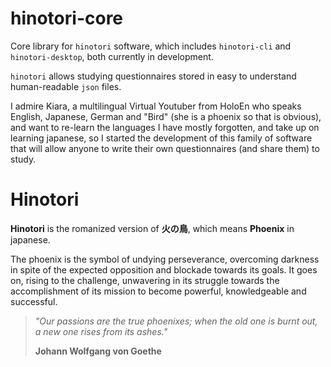 # hinotori-core

Core library for `hinotori` software, which includes `hinotori-cli` and `hinotori-desktop`, both currently in
development.

`hinotori` allows studying questionnaires stored in easy to understand human-readable `json` files.

I admire Kiara, a multilingual Virtual Youtuber from HoloEn who speaks English, Japanese, German and "Bird" (she is a
phoenix so that is obvious), and want to re-learn the languages I have mostly forgotten, and take up on learning
japanese, so I started the development of this family of software that will allow anyone to write their own
questionnaires (and share them) to study.

# Hinotori

**Hinotori** is the romanized version of **火の鳥**, which means **Phoenix** in japanese.

The phoenix is the symbol of undying perseverance, overcoming darkness in spite of the expected opposition and blockade
towards its goals. It goes on, rising to the challenge, unwavering in its struggle towards the accomplishment of its
mission to become powerful, knowledgeable and successful.

> *"Our passions are the true phoenixes; when the old one is burnt out, a new one rises from its ashes."*
>
> **Johann Wolfgang von Goethe**